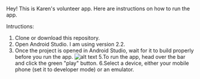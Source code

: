 Hey! This is Karen's volunteer app. Here are instructions on how to run the app.

Intructions:
1. Clone or download this repository.
2. Open Android Studio. I am using version 2.2.
3. Once the project is opened in Android Studio, wait for it to build properly before you run the app. 
 ![alt text](http://i65.tinypic.com/2940ylh.jpg)
5.To run the app, head over the bar and click the green "play" button.
6.Select a device, either your mobile phone (set it to developer mode) or an emulator.

